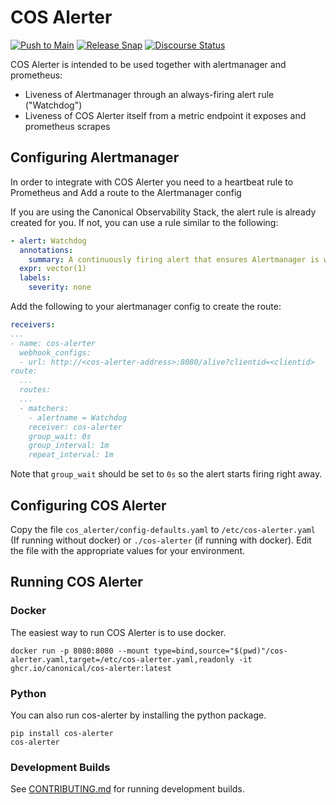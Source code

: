 # COS Alerter

[![Push to Main](https://github.com/canonical/cos-alerter/actions/workflows/push-main.yaml/badge.svg)](https://github.com/canonical/cos-alerter/actions/workflows/push-main.yaml)
[![Release Snap](https://github.com/canonical/cos-alerter/actions/workflows/release-snap.yaml/badge.svg)](https://github.com/canonical/cos-alerter/actions/workflows/release-snap.yaml)
[![Discourse Status](https://img.shields.io/discourse/status?server=https%3A%2F%2Fdiscourse.charmhub.io&style=flat&label=CharmHub%20Discourse)](https://discourse.charmhub.io)

COS Alerter is intended to be used together with alertmanager and prometheus:
- Liveness of Alertmanager through an always-firing alert rule ("Watchdog")
- Liveness of COS Alerter itself from a metric endpoint it exposes and prometheus scrapes
## Configuring Alertmanager

In order to integrate with COS Alerter you need to a heartbeat rule to Prometheus and Add a route to the Alertmanager config

If you are using the Canonical Observability Stack, the alert rule is already created for you. If not, you can use a rule similar to the following:
```yaml
- alert: Watchdog
  annotations:
    summary: A continuously firing alert that ensures Alertmanager is working correctly.
  expr: vector(1)
  labels:
    severity: none
```

Add the following to your alertmanager config to create the route:
```yaml
receivers:
...
- name: cos-alerter
  webhook_configs:
  - url: http://<cos-alerter-address>:8080/alive?clientid=<clientid>
route:
  ...
  routes:
  ...
  - matchers:
    - alertname = Watchdog
    receiver: cos-alerter
    group_wait: 0s
    group_interval: 1m
    repeat_interval: 1m
```
Note that `group_wait` should be set to `0s` so the alert starts firing right away.

## Configuring COS Alerter

Copy the file `cos_alerter/config-defaults.yaml` to `/etc/cos-alerter.yaml` (If running without docker) or `./cos-alerter` (if running with docker). Edit the file with the appropriate values for your environment.

## Running COS Alerter

### Docker

The easiest way to run COS Alerter is to use docker.
```
docker run -p 8080:8080 --mount type=bind,source="$(pwd)"/cos-alerter.yaml,target=/etc/cos-alerter.yaml,readonly -it ghcr.io/canonical/cos-alerter:latest
```

### Python

You can also run cos-alerter by installing the python package.
```
pip install cos-alerter
cos-alerter
```

### Development Builds

See [CONTRIBUTING.md](CONTRIBUTING.md) for running development builds.
